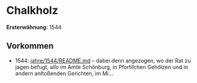 # Chalkholz

**Ersterwähnung:** 1544

## Vorkommen
- 1544: [jahre/1544/README.md](../jahre/1544/README.md) – dabei denn angezogen, wo der Rat zu jagen befugt,
alſo im Amte Schönburg, in Pfortiſchen Gehölzen und in
andern anſtoßenden Gerichten, im Mi...
